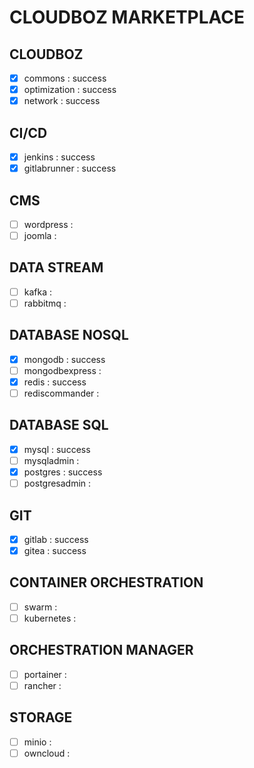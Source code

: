 # CLOUDBOZ MARKETPLACE

## CLOUDBOZ
- [x] commons : success
- [x] optimization : success
- [x] network : success

## CI/CD
- [x] jenkins : success
- [x] gitlabrunner : success

## CMS
- [ ] wordpress :
- [ ] joomla :

## DATA STREAM
- [ ] kafka :
- [ ] rabbitmq :

## DATABASE NOSQL
- [x] mongodb : success
- [ ] mongodbexpress :
- [x] redis : success
- [ ] rediscommander :

## DATABASE SQL
- [x] mysql : success
- [ ] mysqladmin :
- [x] postgres : success
- [ ] postgresadmin :

## GIT
- [x] gitlab : success
- [x] gitea : success

## CONTAINER ORCHESTRATION
- [ ] swarm :
- [ ] kubernetes :

## ORCHESTRATION MANAGER
- [ ] portainer :
- [ ] rancher :

## STORAGE
- [ ] minio :
- [ ] owncloud :